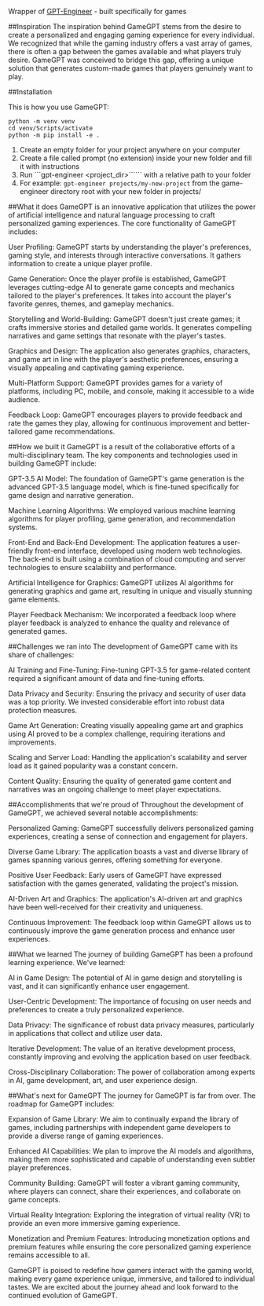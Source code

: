 Wrapper of [GPT-Engineer](https://github.com/AntonOsika/gpt-engineer) - built specifically for games

##Inspiration
The inspiration behind GameGPT stems from the desire to create a personalized and engaging gaming experience for every individual. We recognized that while the gaming industry offers a vast array of games, there is often a gap between the games available and what players truly desire. GameGPT was conceived to bridge this gap, offering a unique solution that generates custom-made games that players genuinely want to play.

##Installation

This is how you use GameGPT:

```git clone https://github.com/iankorovinsky/game-engineer.git
python -m venv venv
cd venv/Scripts/activate
python -m pip install -e .
```
1. Create an empty folder for your project anywhere on your computer
2. Create a file called prompt (no extension) inside your new folder and fill it with instructions
3. Run ```gpt-engineer <project_dir>`````` with a relative path to your folder
4. For example: ```gpt-engineer projects/my-new-project``` from the game-engineer directory root with your new folder in projects/

##What it does
GameGPT is an innovative application that utilizes the power of artificial intelligence and natural language processing to craft personalized gaming experiences. The core functionality of GameGPT includes:

User Profiling: GameGPT starts by understanding the player's preferences, gaming style, and interests through interactive conversations. It gathers information to create a unique player profile.

Game Generation: Once the player profile is established, GameGPT leverages cutting-edge AI to generate game concepts and mechanics tailored to the player's preferences. It takes into account the player's favorite genres, themes, and gameplay mechanics.

Storytelling and World-Building: GameGPT doesn't just create games; it crafts immersive stories and detailed game worlds. It generates compelling narratives and game settings that resonate with the player's tastes.

Graphics and Design: The application also generates graphics, characters, and game art in line with the player's aesthetic preferences, ensuring a visually appealing and captivating gaming experience.

Multi-Platform Support: GameGPT provides games for a variety of platforms, including PC, mobile, and console, making it accessible to a wide audience.

Feedback Loop: GameGPT encourages players to provide feedback and rate the games they play, allowing for continuous improvement and better-tailored game recommendations.

##How we built it
GameGPT is a result of the collaborative efforts of a multi-disciplinary team. The key components and technologies used in building GameGPT include:

GPT-3.5 AI Model: The foundation of GameGPT's game generation is the advanced GPT-3.5 language model, which is fine-tuned specifically for game design and narrative generation.

Machine Learning Algorithms: We employed various machine learning algorithms for player profiling, game generation, and recommendation systems.

Front-End and Back-End Development: The application features a user-friendly front-end interface, developed using modern web technologies. The back-end is built using a combination of cloud computing and server technologies to ensure scalability and performance.

Artificial Intelligence for Graphics: GameGPT utilizes AI algorithms for generating graphics and game art, resulting in unique and visually stunning game elements.

Player Feedback Mechanism: We incorporated a feedback loop where player feedback is analyzed to enhance the quality and relevance of generated games.

##Challenges we ran into
The development of GameGPT came with its share of challenges:

AI Training and Fine-Tuning: Fine-tuning GPT-3.5 for game-related content required a significant amount of data and fine-tuning efforts.

Data Privacy and Security: Ensuring the privacy and security of user data was a top priority. We invested considerable effort into robust data protection measures.

Game Art Generation: Creating visually appealing game art and graphics using AI proved to be a complex challenge, requiring iterations and improvements.

Scaling and Server Load: Handling the application's scalability and server load as it gained popularity was a constant concern.

Content Quality: Ensuring the quality of generated game content and narratives was an ongoing challenge to meet player expectations.

##Accomplishments that we're proud of
Throughout the development of GameGPT, we achieved several notable accomplishments:

Personalized Gaming: GameGPT successfully delivers personalized gaming experiences, creating a sense of connection and engagement for players.

Diverse Game Library: The application boasts a vast and diverse library of games spanning various genres, offering something for everyone.

Positive User Feedback: Early users of GameGPT have expressed satisfaction with the games generated, validating the project's mission.

AI-Driven Art and Graphics: The application's AI-driven art and graphics have been well-received for their creativity and uniqueness.

Continuous Improvement: The feedback loop within GameGPT allows us to continuously improve the game generation process and enhance user experiences.

##What we learned
The journey of building GameGPT has been a profound learning experience. We've learned:

AI in Game Design: The potential of AI in game design and storytelling is vast, and it can significantly enhance user engagement.

User-Centric Development: The importance of focusing on user needs and preferences to create a truly personalized experience.

Data Privacy: The significance of robust data privacy measures, particularly in applications that collect and utilize user data.

Iterative Development: The value of an iterative development process, constantly improving and evolving the application based on user feedback.

Cross-Disciplinary Collaboration: The power of collaboration among experts in AI, game development, art, and user experience design.

##What's next for GameGPT
The journey for GameGPT is far from over. The roadmap for GameGPT includes:

Expansion of Game Library: We aim to continually expand the library of games, including partnerships with independent game developers to provide a diverse range of gaming experiences.

Enhanced AI Capabilities: We plan to improve the AI models and algorithms, making them more sophisticated and capable of understanding even subtler player preferences.

Community Building: GameGPT will foster a vibrant gaming community, where players can connect, share their experiences, and collaborate on game concepts.

Virtual Reality Integration: Exploring the integration of virtual reality (VR) to provide an even more immersive gaming experience.

Monetization and Premium Features: Introducing monetization options and premium features while ensuring the core personalized gaming experience remains accessible to all.

GameGPT is poised to redefine how gamers interact with the gaming world, making every game experience unique, immersive, and tailored to individual tastes. We are excited about the journey ahead and look forward to the continued evolution of GameGPT.